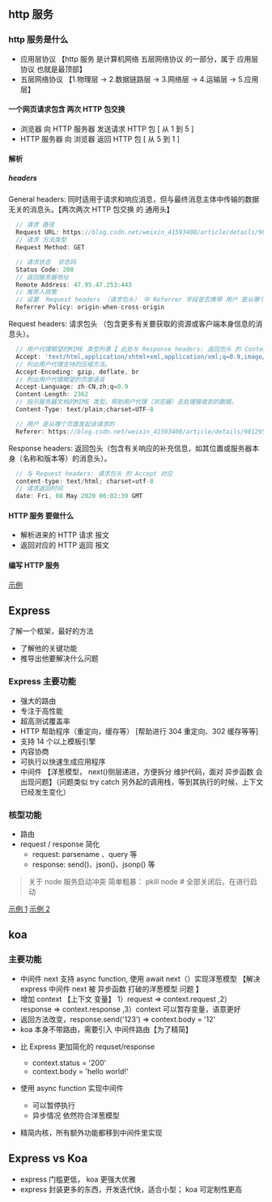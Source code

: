 ## http 服务

### http 服务是什么

- 应用层协议 【http 服务 是计算机网络 五层网络协议 的一部分，属于 应用层协议 也就是最顶部】
- 五层网络协议 【1.物理层 -> 2.数据链路层 -> 3.网络层 -> 4.运输层 -> 5.应用层】

#### 一个网页请求包含 两次 HTTP 包交换

- 浏览器 向 HTTP 服务器 发送请求 HTTP 包 [ 从 1 到 5 ]
- HTTP 服务器 向 浏览器 返回 HTTP 包 [ 从 5 到 1 ]

#### 解析

##### headers

General headers: 同时适用于请求和响应消息，但与最终消息主体中传输的数据无关的消息头。【两次两次 HTTP 包交换 的 通用头】

```js
  // 请求 路径
  Request URL: https://blog.csdn.net/weixin_41593408/article/details/98129563
  // 请求 方法类型
  Request Method: GET

  // 请求状态  状态码
  Status Code: 200
  // 返回服务器地址
  Remote Address: 47.95.47.253:443
  // 推荐人政策
  // 设置  Request headers （请求包头） 中 Referrer 字段是否携带 用户 是从哪个页面发起该请求的
  Referrer Policy: origin-when-cross-origin
```

Request headers: 请求包头 （包含更多有关要获取的资源或客户端本身信息的消息头）。

```js
  // 用户代理期望的MIME 类型列表【 此处与 Response headers: 返回包头 的 Content-Type 对应】
  Accept: 'text/html,application/xhtml+xml,application/xml;q=0.9,image/webp,image/apng,*/*;q=0.8,application/signed-exchange;v=b3;q=0.9'
  // 列出用户代理支持的压缩方法。
  Accept-Encoding: gzip, deflate, br
  // 列出用户代理期望的页面语言
  Accept-Language: zh-CN,zh;q=0.9
  Content-Length: 2362
  // 指示服务器文档的MIME 类型。帮助用户代理（浏览器）去处理接收到的数据。
  Content-Type: text/plain;charset=UTF-8

  // 用户 是从哪个页面发起该请求的
  Referer: https://blog.csdn.net/weixin_41593408/article/details/98129563

```

Response headers: 返回包头（包含有关响应的补充信息，如其位置或服务器本身（名称和版本等）的消息头）。

```js
  // 与 Request headers: 请求包头 的 Accept 对应
  content-type: text/html; charset=utf-8
  // 请求返回时间
  date: Fri, 08 May 2020 06:02:39 GMT
```

#### HTTP 服务 要做什么

- 解析进来的 HTTP 请求 报文
- 返回对应的 HTTP 返回 报文

#### 编写 HTTP 服务

[示例](../src/study/2/../../study.jk/2/class7/index.js)

## Express

了解一个框架，最好的方法

- 了解他的关键功能
- 推导出他要解决什么问题

### Express 主要功能

- 强大的路由
- 专注于高性能
- 超高测试覆盖率
- HTTP 帮助程序（重定向，缓存等） [帮助进行 304 重定向、302 缓存等等]
- 支持 14 个以上模板引擎
- 内容协商
- 可执行以快速生成应用程序
- 中间件 【洋葱模型， next()侧层递进，方便拆分 维护代码，面对 异步函数 会出现问题】（问题类似 try catch 另外起的调用栈，等到其执行的时候，上下文已经发生变化）

### 核型功能

- 路由
- request / response 简化
  - request: parsename 、query 等
  - response: send()、json()、jsonp() 等

> 关于 node 服务启动冲突 简单粗暴：
> pkill node # 全部关闭后，在进行启动

[示例 1](../src/study/2/../../study.jk/2/class8/index.js)
[示例 2](../src/study/2/../../study.jk/2/class8-rouster/index.js)

## koa

### 主要功能

- 中间件 next 支持 async function, 使用 await next（）实现洋葱模型 【解决 express 中间件 next 被 异步函数 打破的洋葱模型 问题 】
- 增加 context 【上下文 变量】 1）request => context.request ,2） response => context.response ,3）context 可以暂存变量，语意更好
- 返回方法改变，response.send('123') => context.body = '12'
- koa 本身不带路由，需要引入 中间件路由【为了精简】

* 比 Express 更加简化的 requset/response

  - context.status = '200'
  - context.body = 'hello world!'

* 使用 async function 实现中间件

  - 可以暂停执行
  - 异步情况 依然符合洋葱模型

* 精简内核，所有额外功能都移到中间件里实现

## Express vs Koa

- express 门槛更低， koa 更强大优雅
- express 封装更多的东西，开发迭代快，适合小型； koa 可定制性更高
